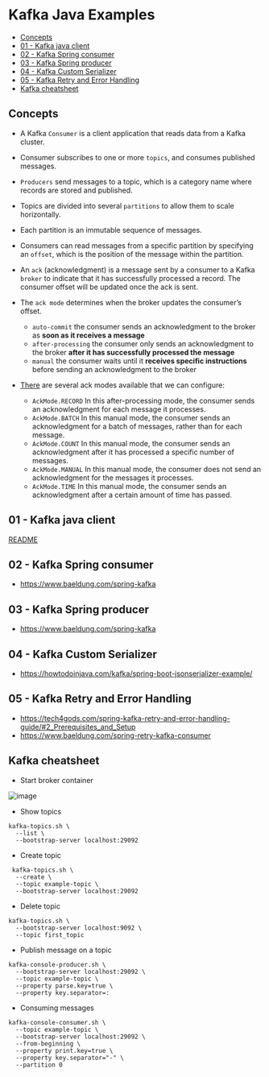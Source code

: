 <h1>Kafka Java Examples</h1> 

<!-- TOC -->
  * [Concepts](#concepts)
  * [01 - Kafka java client](#01---kafka-java-client)
  * [02 - Kafka Spring consumer](#02---kafka-spring-consumer)
  * [03 - Kafka Spring producer](#03---kafka-spring-producer)
  * [04 - Kafka Custom Serializer](#04---kafka-custom-serializer)
  * [05 - Kafka Retry and Error Handling](#05---kafka-retry-and-error-handling)
  * [Kafka cheatsheet](#kafka-cheatsheet)
<!-- TOC -->

## Concepts
* A Kafka `Consumer` is a client application that reads data from a Kafka cluster.
* Consumer subscribes to one or more `topics`, and consumes published messages. 
* `Producers` send messages to a topic, which is a category name where records are stored and published. 
* Topics are divided into several `partitions` to allow them to scale horizontally. 
* Each partition is an immutable sequence of messages.
* Consumers can read messages from a specific partition by specifying an `offset`, which is the position of the message within the partition.
* An `ack` (acknowledgment) is a message sent by a consumer to a Kafka `broker` to indicate that it has successfully processed a record. The consumer offset will be updated once the ack is sent.

* The `ack mode` determines when the broker updates the consumer’s offset. 
  * `auto-commit` the consumer sends an acknowledgment to the broker as **soon as it receives a message** 
  * `after-processing` the consumer only sends an acknowledgment to the broker **after it has successfully processed the message** 
  * `manual` the consumer waits until it **receives specific instructions** before sending an acknowledgment to the broker

* [There](https://docs.spring.io/spring-kafka/api/org/springframework/kafka/listener/ContainerProperties.AckMode.html) are several ack modes available that we can configure:
  * `AckMode.RECORD` In this after-processing mode, the consumer sends an acknowledgment for each message it processes. 
  * `AckMode.BATCH` In this manual mode, the consumer sends an acknowledgment for a batch of messages, rather than for each message. 
  * `AckMode.COUNT` In this manual mode, the consumer sends an acknowledgment after it has processed a specific number of messages. 
  * `AckMode.MANUAL` In this manual mode, the consumer does not send an acknowledgment for the messages it processes. 
  * `AckMode.TIME` In this manual mode, the consumer sends an acknowledgment after a certain amount of time has passed.


## 01 - Kafka java client
[README](https://github.com/AntonioDiaz/kafka/blob/53bfc171550112706b54851a9f9c8f33c8aef244/01_kafka_java_client/README.md)


## 02 - Kafka Spring consumer
* https://www.baeldung.com/spring-kafka

## 03 - Kafka Spring producer
* https://www.baeldung.com/spring-kafka

## 04 - Kafka Custom Serializer
* https://howtodoinjava.com/kafka/spring-boot-jsonserializer-example/

## 05 - Kafka Retry and Error Handling
* https://tech4gods.com/spring-kafka-retry-and-error-handling-guide/#2_Prerequisites_and_Setup
* https://www.baeldung.com/spring-retry-kafka-consumer

## Kafka cheatsheet
* Start broker container 

![image](https://github.com/AntonioDiaz/kafka/assets/725743/bda6c589-47b7-41ea-a302-24ba2007fe16)

* Show topics
```shell
kafka-topics.sh \
  --list \
  --bootstrap-server localhost:29092
```

* Create topic
```shell
 kafka-topics.sh \
  --create \
  --topic example-topic \
  --bootstrap-server localhost:29092
```
* Delete topic
```shell
kafka-topics.sh \
  --bootstrap-server localhost:9092 \
  --topic first_topic
```

* Publish message on a topic
```shell
kafka-console-producer.sh \
  --bootstrap-server localhost:29092 \
  --topic example-topic \
  --property parse.key=true \
  --property key.separator=:
```

* Consuming messages
```shell
kafka-console-consumer.sh \
  --topic example-topic \
  --bootstrap-server localhost:29092 \
  --from-beginning \
  --property print.key=true \
  --property key.separator="-" \
  --partition 0
```
